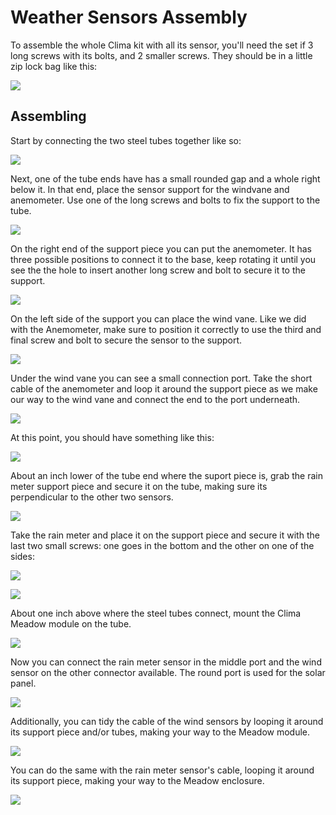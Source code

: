 # Weather Sensors Assembly

To assemble the whole Clima kit with all its sensor, you'll need the set if 3 long screws with its bolts, and 2 smaller screws. They should be in a little zip lock bag like this:

![](clima_screws.jpg)

## Assembling

Start by connecting the two steel tubes together like so:

![](clima_tubes.jpg)

Next, one of the tube ends have has a small rounded gap and a whole right below it. In that end, place the sensor support for the windvane and anemometer. Use one of the long screws and bolts to fix the support to the tube.

![](clima_support.jpg)

On the right end of the support piece you can put the anemometer. It has three possible positions to connect it to the base, keep rotating it until you see the the hole to insert another long screw and bolt to secure it to the support.

![](clima_anemometer.jpg)

On the left side of the support you can place the wind vane. Like we did with the Anemometer, make sure to position it correctly to use the third and final screw and bolt to secure the sensor to the support.

![](clima_windvane.jpg)

Under the wind vane you can see a small connection port. Take the short cable of the anemometer and loop it around the support piece as we make our way to the wind vane and connect the end to the port underneath.

![](clima_windvane_connection.jpg)

At this point, you should have something like this:

![](clima_windvane_anemometer.jpg)

About an inch lower of the tube end where the suport piece is, grab the rain meter support piece and secure it on the tube, making sure its perpendicular to the other two sensors.

![](clima_rainmeter_support.jpg)

Take the rain meter and place it on the support piece and secure it with the last two small screws: one goes in the bottom and the other on one of the sides: 

![](clima_rainmeter_under.jpg)

![](clima_rainmeter_under_2.jpg)

About one inch above where the steel tubes connect, mount the Clima Meadow module on the tube.

![](clima_meadow.jpg)

Now you can connect the rain meter sensor in the middle port and the wind sensor on the other connector available. The round port is used for the solar panel. 

![](clima_connections.jpg)

Additionally, you can tidy the cable of the wind sensors by looping it around its support piece and/or tubes, making your way to the Meadow module.

![](clima_wind_wire.jpg)

You can do the same with the rain meter sensor's cable, looping it around its support piece, making your way to the Meadow enclosure.

![](clima_complete.jpg)
